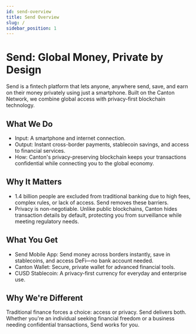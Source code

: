 ```yaml
---
id: send-overview
title: Send Overview
slug: /
sidebar_position: 1
---
```


# Send: Global Money, Private by Design

Send is a fintech platform that lets anyone, anywhere send, save, and earn on their money privately using just a smartphone. Built on the Canton Network, we combine global access with privacy-first blockchain technology.

## What We Do

* Input: A smartphone and internet connection.
* Output: Instant cross-border payments, stablecoin savings, and access to financial services.
* How: Canton's privacy-preserving blockchain keeps your transactions confidential while connecting you to the global economy.

## Why It Matters

* 1.4 billion people are excluded from traditional banking due to high fees, complex rules, or lack of access. Send removes these barriers.
* Privacy is non-negotiable. Unlike public blockchains, Canton hides transaction details by default, protecting you from surveillance while meeting regulatory needs.

## What You Get

* Send Mobile App: Send money across borders instantly, save in stablecoins, and access DeFi—no bank account needed.
* Canton Wallet: Secure, private wallet for advanced financial tools.
* CUSD Stablecoin: A privacy-first currency for everyday and enterprise use.

## Why We're Different

Traditional finance forces a choice: access or privacy. Send delivers both. Whether you're an individual seeking financial freedom or a business needing confidential transactions, Send works for you.